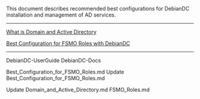This document describes recommended best configurations for DebianDC installation and management of AD services. <br>

---
[What is Domain and Active Directory](https://github.com/eesmer/DebianDC/blob/master/docs/DebianDC-Docs/Domain_and_Active_Directory.md) <br>

[Best Configuration for FSMO Roles with DebianDC](https://github.com/eesmer/DebianDC/blob/master/docs/DebianDC-Docs/Best_Configuration_for_FSMO_Roles.md) <br>

---


DebianDC-UserGuide
DebianDC-Docs


Best_Configuration_for_FSMO_Roles.md
Update Best_Configuration_for_FSMO_Roles.md

Update Domain_and_Active_Directory.md
FSMO_Roles.md
